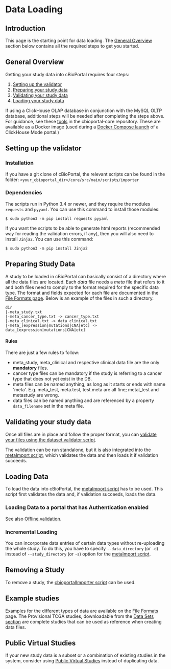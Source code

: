 # Data Loading
## Introduction
This page is the starting point for data loading. The [General Overview](#general-overview) section below contains all the required steps to get you started. 

## General Overview
Getting your study data into cBioPortal requires four steps:

1. [Setting up the validator](#setting-up-the-validator)
2. [Preparing your study data](#preparing-study-data)
3. [Validating your study data](#validating-your-study-data)
4. [Loading your study data](#loading-data)

If using a ClickHouse OLAP database in conjunction with the MySQL OLTP database, additional steps will be needed after completing the steps above. For guidance, see these [tools](https://github.com/cBioPortal/cbioportal-core/blob/main/scripts/clickhouse_import_support/README.md) in the cbioportal-core repository. These are available as a Docker image (used during a [Docker Compose launch](https://github.com/cBioPortal/cbioportal-docker-compose?tab=readme-ov-file#clickhouse-mode) of a ClickHouse Mode portal.)

## Setting up the validator
### Installation

If you have a git clone of cBioPortal, the relevant scripts can be found in the folder: `<your_cbioportal_dir>/core/src/main/scripts/importer`

### Dependencies
The scripts run in Python 3.4 or newer, and they require the modules `requests` and `pyyaml`.
You can use this command to install those modules:
```console
$ sudo python3 -m pip install requests pyyaml
```

If you want the scripts to be able to generate html reports (recommended way for reading the validation errors, if any), then you will also need to install `Jinja2`. You can use this command:
```console
$ sudo python3 -m pip install Jinja2
```

## Preparing Study Data 
A study to be loaded in cBioPortal can basically consist of a directory where all the data files are located. 
Each *data* file needs a *meta* file that refers to it and both files need to comply to the format required for the specific data type. The format and fields expected for each file are documented in the [File Formats page](File-Formats.md). Below is an example of the files in such a directory.

```
dir
|-meta_study.txt
|-meta_cancer_type.txt -> cancer_type.txt
|-meta_clinical.txt -> data_clinical.txt
|-meta_[expression|mutations|CNA|etc] -> data_[expression|mutations|CNA|etc]
```
#### Rules
There are just a few rules to follow:
- meta_study, meta_clinical and respective clinical data file are the only **mandatory** files.
- cancer type files can be mandatory if the study is referring to a cancer type that does not yet exist in the DB.
- meta files can be named anything, as long as it starts or ends with name 'meta'. E.g. meta_test, meta.test, test.meta are all fine; metal_test and metastudy are wrong.
- data files can be named anything and are referenced by a property `data_filename` set in the meta file. 

## Validating your study data
Once all files are in place and follow the proper format, you can [validate your files using the dataset validator script](/Using-the-dataset-validator.md). 

The validation can be run standalone, but it is also integrated into the [metaImport script](./Using-the-metaImport-script.md), which validates the data and then loads it if validation succeeds. 

## Loading Data
To load the data into cBioPortal, the [metaImport script](./Using-the-metaImport-script.md) has to be used. This script first validates the data and, if validation succeeds, loads the data.

### Loading Data to a portal that has Authentication enabled

See also [Offline validation](./Using-the-dataset-validator.md#offline-validation).

### Incremental Loading

You can incorporate data entries of certain data types without re-uploading the whole study.
To do this, you have to specify `--data_directory` (or `-d`) instead of `--study_directory` (or `-s`) option for the [metaImport script](./Using-the-metaImport-script.md).

## Removing a Study
To remove a study, the [cbioportalImporter script](/Data-Loading-Maintaining-Studies.md#deleting-a-study) can be used.

## Example studies
Examples for the different types of data are available on the [File Formats](/File-Formats.md) page. The Provisional TCGA studies, downloadable from the [Data Sets section](https://www.cbioportal.org/datasets) are complete studies that can be used as reference when creating data files.

## Public Virtual Studies
If your new study data is a subset or a combination of existing studies in the system, consider using [Public Virtual Studies](./Create-And-Publish-Virtual-Study.md) instead of duplicating data. 
